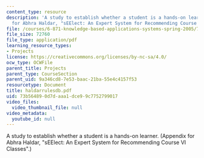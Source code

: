 ```yaml
---
content_type: resource
description: 'A study to establish whether a student is a hands-on learner. (Appendix
  for Abhra Haldar, "sEElect: An Expert System for Recommending Course VI Classes".)'
file: /courses/6-871-knowledge-based-applications-systems-spring-2005/73b564890d7daaa1dce99c7752799017_haldarrulesdb.pdf
file_size: 72760
file_type: application/pdf
learning_resource_types:
- Projects
license: https://creativecommons.org/licenses/by-nc-sa/4.0/
ocw_type: OCWFile
parent_title: Projects
parent_type: CourseSection
parent_uid: 9a346cd8-7e53-baac-21ba-55e4c4157f53
resourcetype: Document
title: haldarrulesdb.pdf
uid: 73b56489-0d7d-aaa1-dce9-9c7752799017
video_files:
  video_thumbnail_file: null
video_metadata:
  youtube_id: null
---
```

A study to establish whether a student is a hands-on learner. (Appendix for Abhra Haldar, "sEElect: An Expert System for Recommending Course VI Classes".)